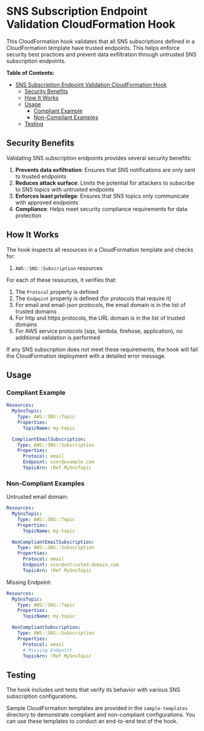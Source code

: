 # SNS Subscription Endpoint Validation CloudFormation Hook

This CloudFormation hook validates that all SNS subscriptions defined in a CloudFormation template have trusted endpoints. This helps enforce security best practices and prevent data exfiltration through untrusted SNS subscription endpoints.

**Table of Contents:**

- [SNS Subscription Endpoint Validation CloudFormation Hook](#sns-subscription-endpoint-validation-cloudformation-hook)
  - [Security Benefits](#security-benefits)
  - [How It Works](#how-it-works)
  - [Usage](#usage)
    - [Compliant Example](#compliant-example)
    - [Non-Compliant Examples](#non-compliant-examples)
  - [Testing](#testing)

## Security Benefits

Validating SNS subscription endpoints provides several security benefits:

1. **Prevents data exfiltration**: Ensures that SNS notifications are only sent to trusted endpoints
2. **Reduces attack surface**: Limits the potential for attackers to subscribe to SNS topics with untrusted endpoints
3. **Enforces least privilege**: Ensures that SNS topics only communicate with approved endpoints
4. **Compliance**: Helps meet security compliance requirements for data protection

## How It Works

The hook inspects all resources in a CloudFormation template and checks for:

1. `AWS::SNS::Subscription` resources

For each of these resources, it verifies that:

1. The `Protocol` property is defined
2. The `Endpoint` property is defined (for protocols that require it)
3. For email and email-json protocols, the email domain is in the list of trusted domains
4. For http and https protocols, the URL domain is in the list of trusted domains
5. For AWS service protocols (sqs, lambda, firehose, application), no additional validation is performed

If any SNS subscription does not meet these requirements, the hook will fail the CloudFormation deployment with a detailed error message.

## Usage

### Compliant Example

```yaml
Resources:
  MySnsTopic:
    Type: AWS::SNS::Topic
    Properties:
      TopicName: my-topic

  CompliantEmailSubscription:
    Type: AWS::SNS::Subscription
    Properties:
      Protocol: email
      Endpoint: user@example.com
      TopicArn: !Ref MySnsTopic
```

### Non-Compliant Examples

Untrusted email domain:

```yaml
Resources:
  MySnsTopic:
    Type: AWS::SNS::Topic
    Properties:
      TopicName: my-topic

  NonCompliantEmailSubscription:
    Type: AWS::SNS::Subscription
    Properties:
      Protocol: email
      Endpoint: user@untrusted-domain.com
      TopicArn: !Ref MySnsTopic
```

Missing Endpoint:

```yaml
Resources:
  MySnsTopic:
    Type: AWS::SNS::Topic
    Properties:
      TopicName: my-topic

  NonCompliantSubscription:
    Type: AWS::SNS::Subscription
    Properties:
      Protocol: email
      # Missing Endpoint
      TopicArn: !Ref MySnsTopic
```

## Testing

The hook includes unit tests that verify its behavior with various SNS subscription configurations.

Sample CloudFormation templates are provided in the `sample-templates` directory to demonstrate compliant and non-compliant configurations. You can use these templates to conduct an end-to-end test of the hook.
